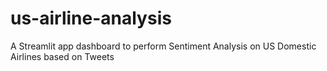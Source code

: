 # us-airline-analysis
A Streamlit app dashboard to perform Sentiment Analysis on US Domestic Airlines based on Tweets
